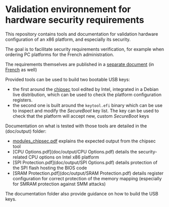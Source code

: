 # Validation environnement for hardware security requirements

This repository contains tools and documentation for validation hardware
configuration of an x86 platform, and especially its security.

The goal is to facilitate security requirements verification, for example when
ordering PC platforms for the French administration.

The requirements themselves are published in a [separate
document](https://www.ssi.gouv.fr/en/guide/hardware-security-requirements-for-x86-platforms/)
(in [French](https://www.ssi.gouv.fr/guide/exigences-de-securite-materielles/)
as well)

Provided tools can be used to build two bootable USB keys:

- the first around the [chipsec](https://github.com/chipsec/chipsec) tool
  edited by Intel, integrated in a Debian live distribution, which can be used
  to check the platform configuration registers.
- the second one is built around the `keytool.efi` binary which can be use to
  inspect and modify the _SecureBoot_ key list. The key can be used to check
  that the platform will accept new, custom _SecureBoot_ keys

Documentation on what is tested with those tools are detailed in the
(doc/output) folder:

- [modules_chipsec.pdf](doc/output/modules_chipsec.pdf) explains the expected output from the chipsec tool
- [CPU Options.pdf](doc/output/CPU Options.pdf) details the security-related CPU options on Intel x86 platform
- [SPI Protection.pdf](doc/output/SPI Options.pdf) details protection of the SPI flash hosting the BIOS code
- [SRAM Protection.pdf](doc/output/SRAM Protection.pdf) details register configuration for correct protection of the memory mapping (especially for SMRAM protection against SMM attacks)

The documentation folder also provide guidance on how to build the USB keys.
